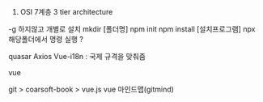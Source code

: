 1. OSI 7계층
3 tier architecture


-g 하지않고 개별로 설치
mkdir [폴더명]
npm init
npm install [설치프로그램]
npx 해당폴더에서 명령 실행 ?


quasar
Axios
Vue-i18n : 국제 규격을 맞춰줌

vue

git > coarsoft-book > vue.js
vue 마인드맵(gitmind)
